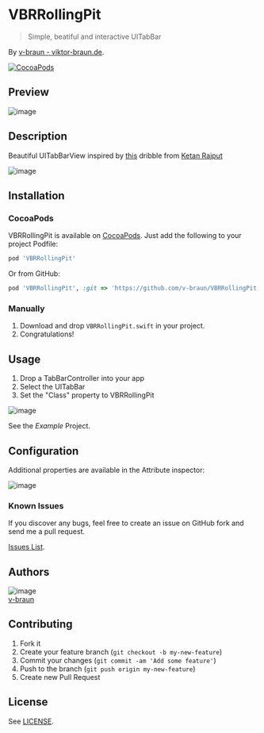 # VBRRollingPit
> Simple, beatiful and interactive UITabBar

By [v-braun - viktor-braun.de](https://viktor-braun.de).

[![CocoaPods](https://img.shields.io/cocoapods/v/VBRRollingPit.svg)](https://cocoapods.org/pods/VBRRollingPit)

## Preview
![image](screen.gif)

## Description
Beautiful UITabBarView inspired by [this](https://dribbble.com/shots/4844696-Tab-bar-interaction-with-animated-icons) dribble from [Ketan Rajput](https://twitter.com/Ketan_MI)

![image](https://cdn.dribbble.com/users/1233499/screenshots/4844696/preview.gif)


## Installation

### CocoaPods
VBRRollingPit is available on [CocoaPods](http://cocoapods.org). Just add the following to your project Podfile:

```ruby
pod 'VBRRollingPit'
```

Or from GitHub:

```ruby
pod 'VBRRollingPit', :git => 'https://github.com/v-braun/VBRRollingPit.git'
```

### Manually
1. Download and drop ```VBRRollingPit.swift``` in your project.  
2. Congratulations!  

## Usage

1. Drop a TabBarController into your app
2. Select the UITabBar 
3. Set the "Class" property to VBRRollingPit

![image](set-class.jpg)

See the *Example* Project.


## Configuration
Additional properties are available in the Attribute inspector:

![image](attribute-inspector.jpg)



### Known Issues

If you discover any bugs, feel free to create an issue on GitHub fork and
send me a pull request.

[Issues List](https://github.com/v-braun/VBRRollingPit/issues).

## Authors

![image](https://avatars3.githubusercontent.com/u/4738210?v=3&s=50)  
[v-braun](https://github.com/v-braun/)



## Contributing

1. Fork it
2. Create your feature branch (`git checkout -b my-new-feature`)
3. Commit your changes (`git commit -am 'Add some feature'`)
4. Push to the branch (`git push origin my-new-feature`)
5. Create new Pull Request


## License

See [LICENSE](https://github.com/v-braun/VBRRollingPit/blob/master/LICENSE).

